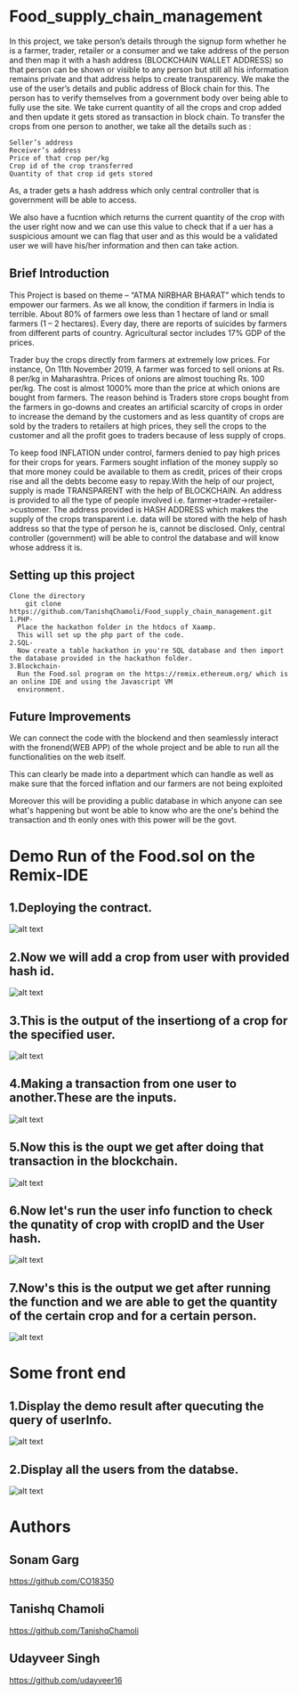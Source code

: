 # Food_supply_chain_management

In this project, we take person’s details through the signup form whether he is a farmer, trader, retailer or a consumer and we take address
of the person and then map it with a hash address (BLOCKCHAIN WALLET ADDRESS) so that person can be shown or visible to any person but still
all his information remains private and that address helps to create transparency. We make the use of the user’s details and public address of
Block chain for this.  The person has to verify themselves from a government body over being able to fully use the site. We take current quantity
of all the crops and crop added and then update it gets stored as transaction in block chain. To transfer the crops from one person to another,
we take all the details such as :

    Seller’s address
    Receiver’s address
    Price of that crop per/kg
    Crop id of the crop transferred
    Quantity of that crop id gets stored
  
As, a trader gets a hash address which only central controller that is government will be able to access.

We also have a fucntion which returns the current quantity of the crop with the user right now and we can use this value to check that if a uer has a suspicious amount we can flag that user and as this would be a validated user we will have his/her information and then can take action.


## Brief Introduction

This Project is based on theme – “ATMA NIRBHAR BHARAT” which tends to empower our farmers. As we all know, the condition if farmers in India is terrible.
About 80% of farmers owe less than 1 hectare of land or small farmers (1 – 2 hectares). Every day, there are reports of suicides by farmers from different
parts of country. Agricultural sector includes 17% GDP of the prices.


Trader buy the crops directly from farmers at extremely low prices. For instance, On 11th November 2019,  A farmer was forced to sell onions at
Rs. 8 per/kg in Maharashtra. Prices of onions are almost touching Rs. 100 per/kg. The cost is almost 1000% more than the price at which onions
are bought from farmers. The reason behind is Traders store crops bought from the farmers in go-downs and creates an artificial scarcity of crops
in order to increase the demand by the customers and as less quantity of crops are sold by the traders to retailers at high prices, they sell the crops
to the customer and all the profit goes to traders because of less supply of crops. 


To keep food INFLATION under control, farmers denied to pay high prices for their crops for years. Farmers sought inflation of the money supply so that
more money could be available to them as credit, prices of their crops rise and all the debts become easy to repay.With the help of our project, supply
is made TRANSPARENT with the help of BLOCKCHAIN. An address is provided to all the type of people involved i.e. farmer->trader->retailer->customer. The
address provided is HASH ADDRESS which makes the supply of the crops transparent i.e. data will be stored with the help of hash address so that the type
of person he is, cannot be disclosed. Only, central controller (government) will be able to control the database and will know whose address it is. 

## Setting up this project
    
    Clone the directory
        git clone https://github.com/TanishqChamoli/Food_supply_chain_management.git
    1.PHP-
      Place the hackathon folder in the htdocs of Xaamp.
      This will set up the php part of the code.
    2.SQL-
      Now create a table hackathon in you're SQL database and then import the database provided in the hackathon folder.
    3.Blockchain-
      Run the Food.sol program on the https://remix.ethereum.org/ which is an online IDE and using the Javascript VM
      environment.

## Future Improvements

We can connect the code with the blockend and then seamlessly interact with the fronend(WEB APP) of the whole project
and be able to run all the functionalities on the web itself.

This can clearly be made into a department which can handle as well as make sure that the forced inflation and our farmers
are not being exploited

Moreover this will be providing a public database in which anyone can see what's happening but wont be able to know
who are the one's behind the transaction and th eonly ones with this power will be the govt.

# Demo Run of the Food.sol on the Remix-IDE
## 1.Deploying the contract.
![alt text](https://github.com/TanishqChamoli/Food_supply_chain_management/blob/main/images/deploy.png?raw=true)

## 2.Now we will add a crop from user with provided hash id.
![alt text](https://github.com/TanishqChamoli/Food_supply_chain_management/blob/main/images/add_crop.png?raw=true)


## 3.This is the output of the insertiong of a crop for the specified user.
![alt text](https://github.com/TanishqChamoli/Food_supply_chain_management/blob/main/images/add_crop_op.png?raw=true)


## 4.Making a transaction from one user to another.These are the inputs.
![alt text](https://github.com/TanishqChamoli/Food_supply_chain_management/blob/main/images/transfer_crop_para.png?raw=true)


## 5.Now this is the oupt we get after doing that transaction in the blockchain.
![alt text](https://github.com/TanishqChamoli/Food_supply_chain_management/blob/main/images/transfer_crop_op.png?raw=true)

## 6.Now let's run the user info function to check the qunatity of crop with cropID and the User hash.
![alt text](https://github.com/TanishqChamoli/Food_supply_chain_management/blob/main/images/user_info_para.png?raw=true)

## 7.Now's this is the output we get after running the function and we are able to get the quantity of the certain crop and for a certain person.
![alt text](https://github.com/TanishqChamoli/Food_supply_chain_management/blob/main/images/user_info_op.png?raw=true)

# Some front end

## 1.Display the demo result after quecuting the query of userInfo.
![alt text](https://github.com/TanishqChamoli/Food_supply_chain_management/blob/main/images/query_diplay.png?raw=true)

## 2.Display all the users from the databse.
![alt text](https://github.com/TanishqChamoli/Food_supply_chain_management/blob/main/images/Screenshot%20(353).png?raw=true)

# Authors

## Sonam Garg
https://github.com/CO18350

## Tanishq Chamoli
https://github.com/TanishqChamoli

## Udayveer Singh
https://github.com/udayveer16
